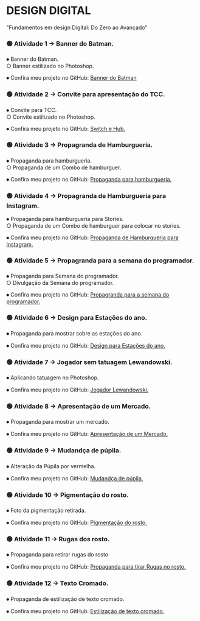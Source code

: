 # DESIGN DIGITAL
"Fundamentos em design Digital: Do Zero ao Avançado"

### 🟢 Atividade 1 → Banner do Batman.

⏺︎ Banner do Batman.<br>
  ○ Banner estilizado no Photoshop.<br>
    
⏺︎ Confira meu projeto no GitHub: [Banner do Batman](https://github.com/VictorVolpi/DD/blob/main/Batman.jpg)<br>

### 🟢 Atividade 2 → Convite para apresentação do TCC.

⏺︎ Convite para TCC.<br>
  ○ Convite estilizado no Photoshop.<br>
  
⏺︎ Confira meu projeto no GitHub: [Switch e Hub.](https://github.com/VictorVolpi/USJT---Universidade-S-o-Judas-Tadeu/blob/main/Switch%20e%20Hub.zip)<br>

### 🟢 Atividade 3 → Propagranda de Hamburgueria.

⏺︎ Propaganda para hamburgueria.<br>
  ○ Propaganda de um Combo de hamburguer.<br>
  
⏺︎ Confira meu projeto no GitHub: [Propaganda para hamburgueria.](https://github.com/VictorVolpi/DD/blob/main/Instagram%20Quadrado%20...jpg)<br>


### 🟢 Atividade 4 → Propagranda de Hamburgueria para Instagram.

⏺︎ Propaganda para hamburgueria para Stories.<br>
  ○ Propaganda de um Combo de hamburguer para colocar no stories.<br>
  
⏺︎ Confira meu projeto no GitHub: [Propaganda de Hamburgueria para Instagram.](https://github.com/VictorVolpi/DD/blob/main/Instagram%20Stories...jpg)<br>

### 🟢 Atividade 5 → Propagranda para a semana do programador.

⏺︎ Propaganda para Semana do programador.<br>
  ○ Divulgação da Semana do programador.<br>
  
⏺︎ Confira meu projeto no GitHub: [Propagranda para a semana do programador.](https://github.com/VictorVolpi/DD/blob/main/Semana%20do%20Programador.jpg)<br>

### 🟢 Atividade 6 → Design para Estações do ano.

⏺︎ Propaganda para mostrar sobre as estações do ano.<br>
  
⏺︎ Confira meu projeto no GitHub: [Design para Estações do ano.](https://github.com/VictorVolpi/DD/blob/main/inverno.psd)<br>

### 🟢 Atividade 7 → Jogador sem tatuagem Lewandowski.

⏺︎ Aplicando tatuagem no Photoshop.<br>
  
⏺︎ Confira meu projeto no GitHub: [Jogador Lewandowski.](https://github.com/VictorVolpi/DD/blob/main/lewandowski.jpg)<br>

### 🟢 Atividade 8 → Apresentação de um Mercado.

⏺︎ Propaganda para mostrar um mercado.<br>
  
⏺︎ Confira meu projeto no GitHub: [Apresentação de um Mercado.](https://github.com/VictorVolpi/DD/blob/main/mercado.png)<br>

### 🟢 Atividade 9 → Mudandça de púpila.

⏺︎ Alteração da Púpila por vermelha.<br>
  
⏺︎ Confira meu projeto no GitHub: [Mudandça de púpila.](https://github.com/VictorVolpi/DD/blob/main/olhosVermelhos.jpg)<br>

### 🟢 Atividade 10 → Pigmentação do rosto.

⏺︎ Foto da pigmentação retirada.<br>
  
⏺︎ Confira meu projeto no GitHub: [Pigmentação do rosto.](https://github.com/VictorVolpi/DD/blob/main/rosto.jpg)<br>

### 🟢 Atividade 11 → Rugas dos rosto.

⏺︎ Propaganda para retirar rugas do rosto<br>
  
⏺︎ Confira meu projeto no GitHub: [Propaganda para tirar Rugas no rosto.](https://github.com/VictorVolpi/DD/blob/main/rugas.jpg)<br>

### 🟢 Atividade 12 → Texto Cromado.

⏺︎ Propaganda de estilização de texto cromado.<br>
  
⏺︎ Confira meu projeto no GitHub: [Estilização de texto cromado.](https://github.com/VictorVolpi/DD/blob/main/texto%20cromado.psd)<br>

